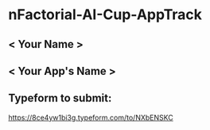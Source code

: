 # nFactorial-AI-Cup-AppTrack

## < Your Name >


## < Your App's Name >


## Typeform to submit:
https://8ce4yw1bi3g.typeform.com/to/NXbENSKC
